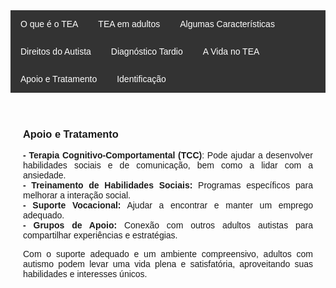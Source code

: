 
<html lang="pt-BR">
<head>
    <meta charset="UTF-8">
    <meta name="viewport" content="width=device-width, initial-scale=1.0">
    <title>Menu de Navegação</title>
    <style>
        body {
            font-family: Arial, sans-serif;
        }
        .menu {
            background-color: #333;
            overflow: hidden;
        }
        .menu a {
            float: left;
            display: block;
            color: white;
            text-align: center;
            padding: 14px 16px;
            text-decoration: none;
        }
        .menu a:hover {
            background-color: #ddd;
            color: black;
        }
        .content {
            padding: 20px;
        }
        p {
            text-align: justify;
        }
        .centered-img {
            display: block;
            margin-left: auto;
            margin-right: auto;
            height: 200px;
            width: auto;
        }
    </style>
</head>
<body>

<div class="menu">
    <a href="#TEA">O que é o TEA </a>
    <a href="#adultos">TEA em adultos</a>
    <a href="#caracteristicas">Algumas Características</a>
    <a href="#direitos">Direitos do Autista</a>
    <a href="#diagnostico">Diagnóstico Tardio</a>
    <a href="#vida">A Vida no TEA</a>
    <a href="#apoio">Apoio e Tratamento</a>
    <a href="#identificacao">Identificação</a>
</div>
<p>
<div class="content">

<p>
    <h3 id="apoio">Apoio e Tratamento</h3>
    <p>
    <b>- Terapia Cognitivo-Comportamental (TCC)</b>: Pode ajudar a desenvolver habilidades sociais e de comunicação, bem como a lidar com a ansiedade.<br>
    <b>- Treinamento de Habilidades Sociais:</b> Programas específicos para melhorar a interação social.<br>
    <b>- Suporte Vocacional:</b> Ajudar a encontrar e manter um emprego adequado.<br>
    <b>- Grupos de Apoio:</b> Conexão com outros adultos autistas para compartilhar experiências e estratégias.</p>
    <p>Com o suporte adequado e um ambiente compreensivo, adultos com autismo podem levar uma vida plena e satisfatória, aproveitando suas habilidades e interesses únicos.</p>
<p>

</div>

</body>
</html>
